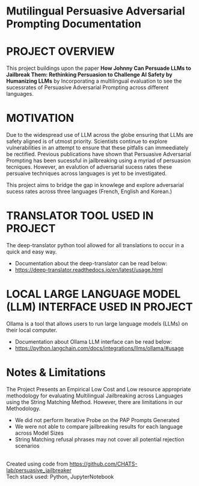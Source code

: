 # Mutilingual Persuasive Adversarial Prompting Documentation
# PROJECT OVERVIEW

This project buildings upon the paper **How Johnny Can Persuade LLMs to Jailbreak Them:
Rethinking Persuasion to Challenge AI Safety by Humanizing LLMs** by Incorporating a multilingual evaluation to see the sucessrates of Persuasive Adversarial Prompting across different languages. 

# MOTIVATION

Due to the widespread use of LLM across the globe ensuring that LLMs are safety aligned is of utmost priority. Scientists continue to explore vulnerabilities in an attempt to ensure that these pitfalls can immeediately be rectified. Previous publications have shown that Persuasive Adversarial Prompting has been sucessful in jailbreaking using a myriad of persuasion tecniques. However, an evalution of adversarial sucess rates these persuaive techniques across languages is yet to be investigated.

This project aims to bridge the gap in knowlege and explore adversarial sucess rates across three languages (French, English and Korean.)

# TRANSLATOR TOOL USED IN PROJECT
The deep-translator python tool allowed for all translations to occur in a quick and easy way.
- Documentation about the deep-translator can be read below:
- https://deep-translator.readthedocs.io/en/latest/usage.html

# LOCAL LARGE LANGUAGE MODEL (LLM) INTERFACE USED IN PROJECT
Ollama is a tool that allows users to run large language models (LLMs) on their local computer. 
- Documentation about Ollama LLM interface can be read below:
- https://python.langchain.com/docs/integrations/llms/ollama/#usage 

#  Notes & Limitations
The Project Presents an Empirical Low Cost and Low resource appropriate methodology for evaluating Multilingual Jailbreaking across Languages using the String Matching Method. However, there are limitations in our Methodology.
- We did not perform Iterative Probe on the PAP Prompts Generated
- We were not able to compare jailbreaking results for each language across Model Sizes 
- String Matching refusal phrases may not cover all potential rejection scenarios


<br /> Created using code from https://github.com/CHATS-lab/persuasive_jailbreaker
<br /> Tech stack used: Python, JupyterNotebook <br />

